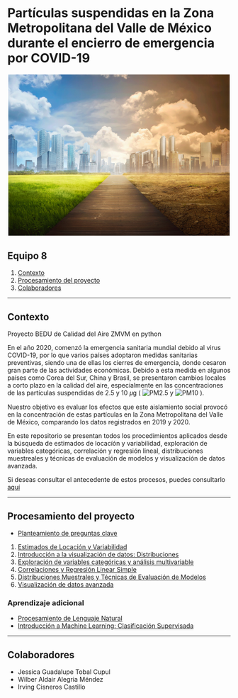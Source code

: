 # Partículas suspendidas en la Zona Metropolitana del Valle de México durante el encierro de emergencia por COVID-19

<div style="text-align:center; padding: 1px; margin: 1px;"><img src='img/logo.jpg'></div>

## Equipo 8

1. [Contexto](#Contexto)
2. [Procesamiento del proyecto](#procesamiento-del-proyecto)
3. [Colaboradores](#colaboradores)

***

## Contexto

Proyecto BEDU de Calidad del Aire ZMVM en python

En el año 2020, comenzó la emergencia sanitaria mundial debido al virus COVID-19, por lo que varios países adoptaron medidas sanitarias preventivas, siendo una de ellas los cierres de emergencia, donde cesaron gran parte de las actividades económicas. Debido a esta medida en algunos países como Corea del Sur, China y Brasil, se presentaron cambios locales a corto plazo en la calidad del aire, especialmente en las concentraciones de las partículas suspendidas de 2.5 y 10 𝜇g ( ![PM2.5] y ![PM10] ).


Nuestro objetivo es evaluar los efectos que este aislamiento social provocó en la concentración de estas partículas en la Zona Metropolitana del Valle de México, comparando los datos registrados en 2019 y 2020.

En este repositorio se presentan todos los procedimientos aplicados desde la búsqueda de estimados de locacíón y variabilidad, exploración de variables categóricas, correlación y regresión lineal, distribuciones muestreales y técnicas de evaluación de modelos y visualización de datos avanzada.

Si deseas consultar el antecedente de estos procesos, puedes consultarlo [aquí](https://github.com/IrvingC48/BeduFase2-Proyecto_python)

***
## Procesamiento del proyecto
* [Planteamiento de preguntas clave](https://github.com/IrvingC48/BeduFase3-Proyecto_python/blob/main/Procesos/Planteamiento_preguntas_clave.md)
1. [Estimados de Locación y Variabilidad](https://github.com/IrvingC48/BeduFase3-Proyecto_python/blob/main/Procesos/1_Estimados_de_locacion_y_variabilidad.ipynb)
1. [Introducción a la visualización de datos: Distribuciones](https://github.com/IrvingC48/BeduFase3-Proyecto_python/blob/main/Procesos/2_Distribuciones.ipynb)
1. [Exploración de variables categóricas y análisis multivariable](https://github.com/IrvingC48/BeduFase3-Proyecto_python/blob/main/Procesos/3_Exploracion_de_variables_categoricas_y_analisis_multivariable.ipynb)
1. [Correlaciones y Regresión Linear Simple](https://github.com/IrvingC48/BeduFase3-Proyecto_python/blob/main/Procesos/4_Correlacion_y_RLS.ipynb)
1. [Distribuciones Muestrales y Técnicas de Evaluación de Modelos](https://github.com/IrvingC48/BeduFase3-Proyecto_python/blob/main/Procesos/5_Distribuciones_muestrales_y_tecnicas_evaluacion_modelos.ipynb)
1. [Visualización de datos avanzada](https://github.com/IrvingC48/BeduFase3-Proyecto_python/blob/main/Procesos/6_Visualizacion_Avanzada.ipynb)


### Aprendizaje adicional
- [Procesamiento de Lenguaje Natural](https://github.com/IrvingC48/BeduFase3-Proyecto_python/blob/main/Procesos/7_Procesamiento_Lenguaje_Natural.ipynb)    
- [Introducción a Machine Learning: Clasificación Supervisada](https://github.com/IrvingC48/BeduFase3-Proyecto_python/blob/main/Procesos/8_Regresion_Logistica.ipynb)


***

## Colaboradores

- Jessica Guadalupe Tobal Cupul
- Wilber Aldair Alegria Méndez
- Irving Cisneros Castillo

[PM10]: https://latex.codecogs.com/gif.latex?\bg_white&space;PM_{10}
[PM2.5]: https://latex.codecogs.com/gif.latex?\bg_white&space;PM_{2.5}
